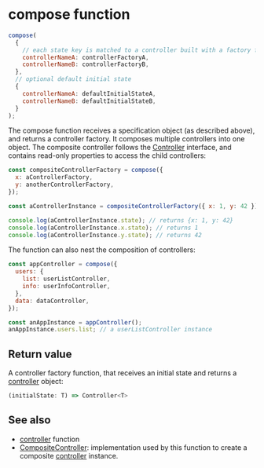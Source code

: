 # compose function

```js
compose(
  {
    // each state key is matched to a controller built with a factory function
    controllerNameA: controllerFactoryA,
    controllerNameB: controllerFactoryB,
  },
  // optional default initial state
  {
    controllerNameA: defaultInitialStateA,
    controllerNameB: defaultInitialStateB,
  }
);
```

The compose function receives a specification object (as described above), and
returns a controller factory. It composes multiple controllers into one object.
The composite controller follows the [Controller] interface, and contains
read-only properties to access the child controllers:

```js
const compositeControllerFactory = compose({
  x: aControllerFactory,
  y: anotherControllerFactory,
});

const aControllerInstance = compositeControllerFactory({ x: 1, y: 42 });

console.log(aControllerInstance.state); // returns {x: 1, y: 42}
console.log(aControllerInstance.x.state); // returns 1
console.log(aControllerInstance.y.state); // returns 42
```

The function can also nest the composition of controllers:

```js
const appController = compose({
  users: {
    list: userListController,
    info: userInfoController,
  },
  data: dataController,
});

const anAppInstance = appController();
anAppInstance.users.list; // a userListController instance
```

## Return value

A controller factory function, that receives an initial state and returns a
[controller] object:

```typescript
(initialState: T) => Controller<T>
```

## See also

- [controller](./controller.md) function
- [CompositeController]: implementation used by this function to create a
  composite [controller] instance.

[controller]: ../interface/Controller.md
[CompositeController]: ../classes/CompositeController.md
